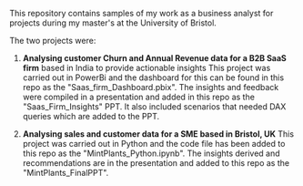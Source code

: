 This repository contains samples of my work as a business analyst for projects during my master's at the University of Bristol.

The two projects were:

1. **Analysing customer Churn and Annual Revenue data for a B2B SaaS firm** based in India to provide actionable insights
     This project was carried out in PowerBi and the dashboard for this can be found in this repo as the "Saas_firm_Dashboard.pbix".
     The insights and feedback were compiled in a presentation and added in this repo as the "Saas_Firm_Insights" PPT.
     It also included scenarios that needed DAX queries which are added to the PPT.
   
2. **Analysing sales and customer data for a SME based in Bristol, UK**
   This project was carried out in Python and the code file has been added to this repo as the "MintPlants_Python.ipynb".
   The insights derived and recommendations are in the presentation and added to this repo as the "MintPlants_FinalPPT".

   
